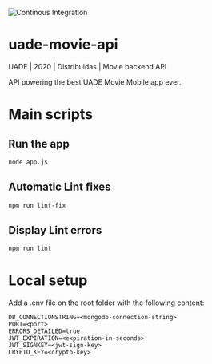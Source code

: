 ![Continous Integration](https://github.com/pawap90/uade-movie-api/workflows/Continous%20Integration/badge.svg)

# uade-movie-api
UADE | 2020 | Distribuidas | Movie backend API

API powering the best UADE Movie Mobile app ever.

# Main scripts

## Run the app
```sh
node app.js
```

## Automatic Lint fixes
```sh
npm run lint-fix
```

## Display Lint errors 
```sh
npm run lint
```

# Local setup
Add a .env file on the root folder with the following content:

```
DB_CONNECTIONSTRING=<mongodb-connection-string>
PORT=<port>
ERRORS_DETAILED=true
JWT_EXPIRATION=<expiration-in-seconds>
JWT_SIGNKEY=<jwt-sign-key>
CRYPTO_KEY=<crypto-key>
```